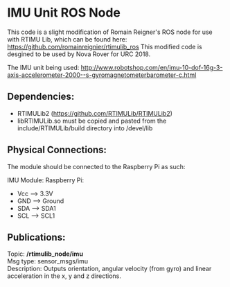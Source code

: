 # IMU Unit ROS Node
This code is a slight modification of Romain Reigner's ROS node for use with RTIMU Lib, which can be found here: https://github.com/romainreignier/rtimulib_ros
This modified code is desgined to be used by Nova Rover for URC 2018.

The IMU unit being used: http://www.robotshop.com/en/imu-10-dof-16g-3-axis-accelerometer-2000--s-gyromagnetometerbarometer-c.html

## Dependencies:

- RTIMULib2 (https://github.com/RTIMULib/RTIMULib2)
- libRTIMULib.so must be copied and pasted from the include/RTIMULib/build directory into <catkin workspace>/devel/lib


## Physical Connections:

The module should be connected to the Raspberry Pi as such:

  IMU Module:     Raspberry Pi:
  * Vcc        -->  3.3V
  * GND        -->  Ground
  * SDA         -->  SDA1
  * SCL         -->  SCL1

## Publications:

Topic:       **/rtimulib_node/imu**<br />
Msg type:    sensor_msgs/imu<br />
Description: Outputs orientation, angular velocity (from gyro) and linear acceleration in the x, y and z directions.
